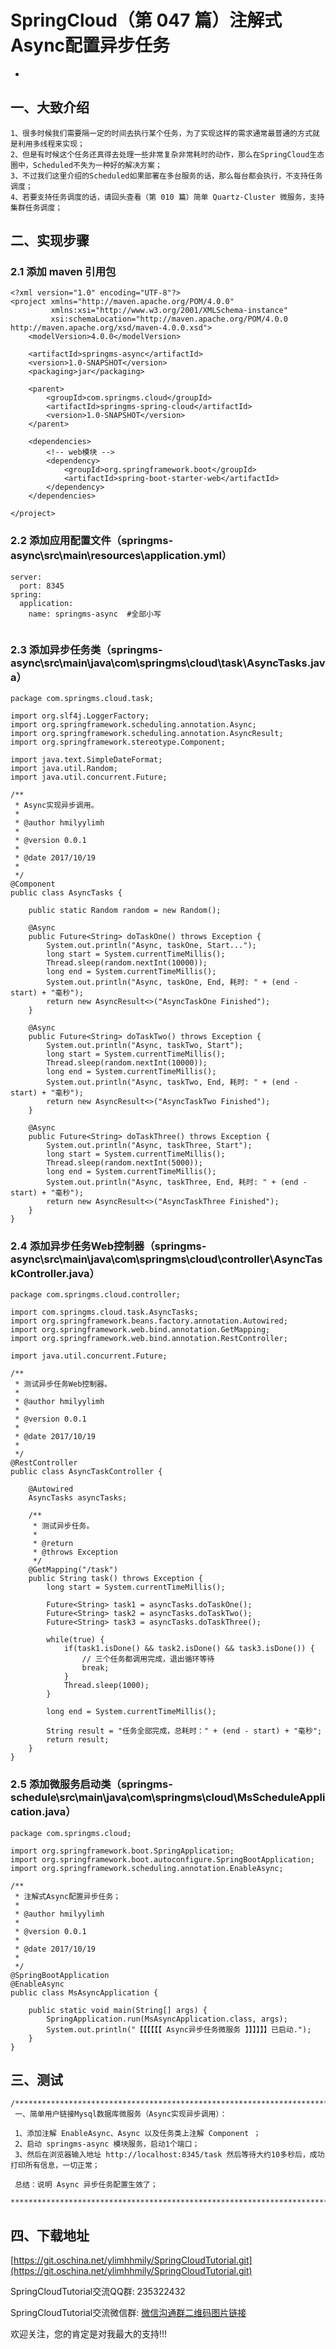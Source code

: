 # SpringCloud（第 047 篇）注解式Async配置异步任务
-

## 一、大致介绍

``` 
1、很多时候我们需要隔一定的时间去执行某个任务，为了实现这样的需求通常最普通的方式就是利用多线程来实现；
2、但是有时候这个任务还真得去处理一些非常复杂非常耗时的动作，那么在SpringCloud生态圈中，Scheduled不失为一种好的解决方案；
3、不过我们这里介绍的Scheduled如果部署在多台服务的话，那么每台都会执行，不支持任务调度；
4、若要支持任务调度的话，请回头查看（第 010 篇）简单 Quartz-Cluster 微服务，支持集群任务调度；
```

## 二、实现步骤

### 2.1 添加 maven 引用包
``` 
<?xml version="1.0" encoding="UTF-8"?>
<project xmlns="http://maven.apache.org/POM/4.0.0"
         xmlns:xsi="http://www.w3.org/2001/XMLSchema-instance"
         xsi:schemaLocation="http://maven.apache.org/POM/4.0.0 http://maven.apache.org/xsd/maven-4.0.0.xsd">
    <modelVersion>4.0.0</modelVersion>

	<artifactId>springms-async</artifactId>
    <version>1.0-SNAPSHOT</version>
    <packaging>jar</packaging>
	
    <parent>
        <groupId>com.springms.cloud</groupId>
        <artifactId>springms-spring-cloud</artifactId>
        <version>1.0-SNAPSHOT</version>
    </parent>
	
	<dependencies>
        <!-- web模块 -->
        <dependency>
            <groupId>org.springframework.boot</groupId>
            <artifactId>spring-boot-starter-web</artifactId>
        </dependency>
    </dependencies>

</project>

```


### 2.2 添加应用配置文件（springms-async\src\main\resources\application.yml）
``` 
server:
  port: 8345
spring:
  application:
    name: springms-async  #全部小写


```


### 2.3 添加异步任务类（springms-async\src\main\java\com\springms\cloud\task\AsyncTasks.java）
``` 
package com.springms.cloud.task;

import org.slf4j.LoggerFactory;
import org.springframework.scheduling.annotation.Async;
import org.springframework.scheduling.annotation.AsyncResult;
import org.springframework.stereotype.Component;

import java.text.SimpleDateFormat;
import java.util.Random;
import java.util.concurrent.Future;

/**
 * Async实现异步调用。
 *
 * @author hmilyylimh
 *
 * @version 0.0.1
 *
 * @date 2017/10/19
 *
 */
@Component
public class AsyncTasks {

    public static Random random = new Random();

    @Async
    public Future<String> doTaskOne() throws Exception {
        System.out.println("Async, taskOne, Start...");
        long start = System.currentTimeMillis();
        Thread.sleep(random.nextInt(10000));
        long end = System.currentTimeMillis();
        System.out.println("Async, taskOne, End, 耗时: " + (end - start) + "毫秒");
        return new AsyncResult<>("AsyncTaskOne Finished");
    }

    @Async
    public Future<String> doTaskTwo() throws Exception {
        System.out.println("Async, taskTwo, Start");
        long start = System.currentTimeMillis();
        Thread.sleep(random.nextInt(10000));
        long end = System.currentTimeMillis();
        System.out.println("Async, taskTwo, End, 耗时: " + (end - start) + "毫秒");
        return new AsyncResult<>("AsyncTaskTwo Finished");
    }

    @Async
    public Future<String> doTaskThree() throws Exception {
        System.out.println("Async, taskThree, Start");
        long start = System.currentTimeMillis();
        Thread.sleep(random.nextInt(5000));
        long end = System.currentTimeMillis();
        System.out.println("Async, taskThree, End, 耗时: " + (end - start) + "毫秒");
        return new AsyncResult<>("AsyncTaskThree Finished");
    }
}
```

### 2.4 添加异步任务Web控制器（springms-async\src\main\java\com\springms\cloud\controller\AsyncTaskController.java）
``` 
package com.springms.cloud.controller;

import com.springms.cloud.task.AsyncTasks;
import org.springframework.beans.factory.annotation.Autowired;
import org.springframework.web.bind.annotation.GetMapping;
import org.springframework.web.bind.annotation.RestController;

import java.util.concurrent.Future;

/**
 * 测试异步任务Web控制器。
 *
 * @author hmilyylimh
 *
 * @version 0.0.1
 *
 * @date 2017/10/19
 *
 */
@RestController
public class AsyncTaskController {

    @Autowired
    AsyncTasks asyncTasks;

    /**
     * 测试异步任务。
     *
     * @return
     * @throws Exception
     */
    @GetMapping("/task")
    public String task() throws Exception {
        long start = System.currentTimeMillis();

        Future<String> task1 = asyncTasks.doTaskOne();
        Future<String> task2 = asyncTasks.doTaskTwo();
        Future<String> task3 = asyncTasks.doTaskThree();

        while(true) {
            if(task1.isDone() && task2.isDone() && task3.isDone()) {
                // 三个任务都调用完成，退出循环等待
                break;
            }
            Thread.sleep(1000);
        }

        long end = System.currentTimeMillis();

        String result = "任务全部完成，总耗时：" + (end - start) + "毫秒";
        return result;
    }
}
``` 

### 2.5 添加微服务启动类（springms-schedule\src\main\java\com\springms\cloud\MsScheduleApplication.java）
``` 
package com.springms.cloud;

import org.springframework.boot.SpringApplication;
import org.springframework.boot.autoconfigure.SpringBootApplication;
import org.springframework.scheduling.annotation.EnableAsync;

/**
 * 注解式Async配置异步任务；
 *
 * @author hmilyylimh
 *
 * @version 0.0.1
 *
 * @date 2017/10/19
 *
 */
@SpringBootApplication
@EnableAsync
public class MsAsyncApplication {

	public static void main(String[] args) {
		SpringApplication.run(MsAsyncApplication.class, args);
		System.out.println("【【【【【【 Async异步任务微服务 】】】】】】已启动.");
	}
}
```



## 三、测试

``` 
/****************************************************************************************
 一、简单用户链接Mysql数据库微服务（Async实现异步调用）：

 1、添加注解 EnableAsync、Async 以及任务类上注解 Component ；
 2、启动 springms-async 模块服务，启动1个端口；
 3、然后在浏览器输入地址 http://localhost:8345/task 然后等待大约10多秒后，成功打印所有信息，一切正常；

 总结：说明 Async 异步任务配置生效了；
 ****************************************************************************************/
```




## 四、下载地址

[https://git.oschina.net/ylimhhmily/SpringCloudTutorial.git](https://git.oschina.net/ylimhhmily/SpringCloudTutorial.git)

SpringCloudTutorial交流QQ群: 235322432

SpringCloudTutorial交流微信群: [微信沟通群二维码图片链接](https://gitee.com/ylimhhmily/SpringCloudTutorial/blob/master/doc/qrcode/SpringCloudWeixinQrcode.png)

欢迎关注，您的肯定是对我最大的支持!!!





























